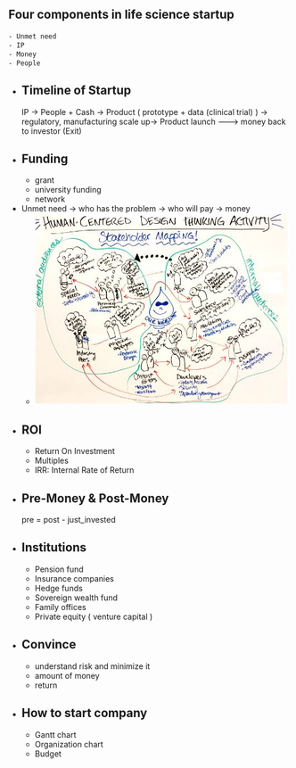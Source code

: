 ## Four components in life science startup
	- Unmet need
	- IP
	- Money
	- People
- ## Timeline of Startup
  IP -> People + Cash -> Product ( prototype + data (clinical trial) ) -> regulatory, manufacturing scale up-> Product launch ---> money back to investor (Exit)
- ## Funding
	- grant
	- university funding
	- network
- Unmet need -> who has the problem -> who will pay -> money
	- ![Pasted image 20250812175506.png](../assets/Pasted_image_20250812175506_1758854388958_0.png)
- ## ROI
	- Return On Investment
	- Multiples
	- IRR: Internal Rate of Return
- ## Pre-Money & Post-Money
  pre = post - just_invested
- ## Institutions
	- Pension fund
	- Insurance companies
	- Hedge funds
	- Sovereign wealth fund
	- Family offices
	- Private equity ( venture capital )
- ## Convince
	- understand risk and minimize it
	- amount of money
	- return
- ## How to start company
	- Gantt chart
	- Organization chart
	- Budget